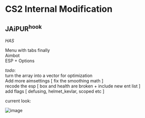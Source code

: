 # __**CS2 Internal Modification**__   

 ## JAiPUR<sup>hook</sup>


*HAS*    
  
Menu with tabs finally  
Aimbot  
ESP + Options   


       
*todo*:  
turn the array into a vector for optimization  
Add more aimsettings [  fix the smoothing math  ]    
recode the esp [  box and health are broken + include new ent list  ]  
add flags [  defusing, helmet_kevlar, scoped etc  ]    





current look:  

![image](https://github.com/user-attachments/assets/b6826ef2-469b-4885-9fc0-6522d66d2abe)



